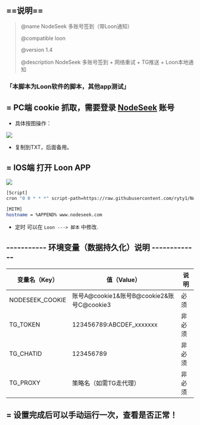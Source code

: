 ## ==说明==
>    @name         NodeSeek 多账号签到（带Loon通知） 
>
>    @compatible   loon
>
>    @version      1.4
>
>    @description  NodeSeek 多账号签到 + 网络重试 + TG推送 + Loon本地通知

### 「本脚本为Loon软件的脚本，其他app测试」

## = PC端 cookie 抓取，需要登录 [NodeSeek](https://www.nodeseek.com/) 账号
- 具体按图操作：

![](https://tc.889269.xyz/1753172830433_image_2025-07-22_16-27-06.png)

- 复制到TXT，后面备用。

## = IOS端 打开 Loon APP

![](https://tc.889269.xyz/1753174749092_Snipaste_2025-07-22_16-58-26.png)

```bash
[Script]
cron "0 0 * * *" script-path=https://raw.githubusercontent.com/ryty1/NodeSeek/refs/heads/main/Checkin.js, timeout=60, tag=NS自动签

[MITM]
hostname = %APPEND% www.nodeseek.com
```
- 定时 可以在 `Loon ---> 脚本` 中修改.

## ----------- 环境变量（数据持久化）说明 -------------
| 变量名（Key）        | 值（Value）                                 |        说明    |
|------------------|----------------------------------------------|-------------|
| NODESEEK_COOKIE  | 账号A@cookie1&账号B@cookie2&账号C@cookie3     |  必须  |
| TG_TOKEN         | 123456789:ABCDEF_xxxxxxx                      |  非必须  |
| TG_CHATID        | 123456789                                     |  非必须  |
| TG_PROXY         | 策略名（如需TG走代理）                        |  非必须  |

## = 设置完成后可以手动运行一次，查看是否正常！
